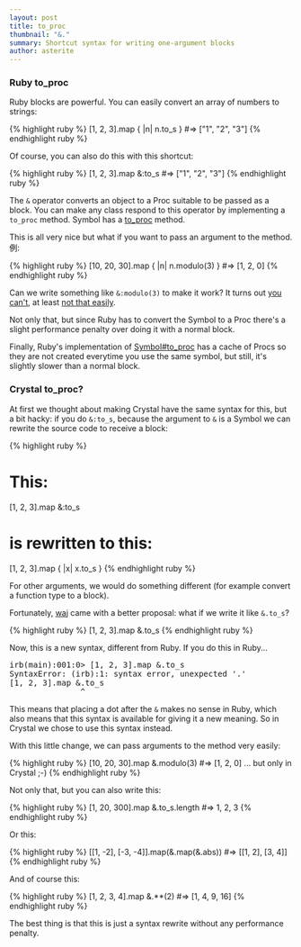 ```yaml
---
layout: post
title: to_proc
thumbnail: "&."
summary: Shortcut syntax for writing one-argument blocks
author: asterite
---
```


### Ruby to_proc

Ruby blocks are powerful. You can easily convert an array of numbers to strings:

{% highlight ruby %}
[1, 2, 3].map { |n| n.to_s } #=> ["1", "2", "3"]
{% endhighlight ruby %}

Of course, you can also do this with this shortcut:

{% highlight ruby %}
[1, 2, 3].map &:to_s #=> ["1", "2", "3"]
{% endhighlight ruby %}

The `&` operator converts an object to a Proc suitable to be
passed as a block. You can make any class respond to this operator by implementing
a `to_proc` method. Symbol has a [to_proc](http://ruby-doc.org/core-2.0.0/Symbol.html#method-i-to_proc)
method.

This is all very nice but what if you want to pass an argument to the method. 例:

{% highlight ruby %}
[10, 20, 30].map { |n| n.modulo(3) } #=> [1, 2, 0]
{% endhighlight ruby %}

Can we write something like `&:modulo(3)` to make it work? It turns out
[you can't](http://stackoverflow.com/questions/9932678/how-do-you-pass-an-argument-to-ruby-array-map-short-cut), at least
[not that easily](http://iain.nl/going-crazy-with-to_proc).

Not only that, but since Ruby has to convert the Symbol to a Proc there's a slight performance
penalty over doing it with a normal block.

Finally, Ruby's implementation of [Symbol#to_proc](http://ruby-doc.org/core-2.0.0/Symbol.html#method-i-to_proc)
has a cache of Procs so they are not created everytime you use the same symbol, but still, it's slightly
slower than a normal block.

### Crystal to_proc?

At first we thought about making Crystal have the same syntax for this, but a bit hacky: if you
do `&:to_s`, because the argument to `&` is a Symbol we can rewrite the source code to receive a block:

{% highlight ruby %}
# This:
[1, 2, 3].map &:to_s

# is rewritten to this:
[1, 2, 3].map { |x| x.to_s }
{% endhighlight ruby %}

For other arguments, we would do something different (for example convert a function type to a block).

Fortunately, [waj](https://github.com/waj) came with a better proposal: what if we write it like
`&.to_s`?

{% highlight ruby %}
[1, 2, 3].map &.to_s
{% endhighlight ruby %}

Now, this is a new syntax, different from Ruby. If you do this in Ruby...

<pre class="code">
irb(main):001:0> [1, 2, 3].map &.to_s
SyntaxError: (irb):1: syntax error, unexpected '.'
[1, 2, 3].map &.to_s
               ^
</pre>

This means that placing a dot after the `&` makes no sense in Ruby, which also means that this syntax
is available for giving it a new meaning. So in Crystal we chose to use this syntax instead.

With this little change, we can pass arguments to the method very easily:

{% highlight ruby %}
[10, 20, 30].map &.modulo(3) #=> [1, 2, 0] ... but only in Crystal ;-)
{% endhighlight ruby %}

Not only that, but you can also write this:

{% highlight ruby %}
[1, 20, 300].map &.to_s.length #=> 1, 2, 3
{% endhighlight ruby %}

Or this:

{% highlight ruby %}
[[1, -2], [-3, -4]].map(&.map(&.abs)) #=> [[1, 2], [3, 4]]
{% endhighlight ruby %}

And of course this:

{% highlight ruby %}
[1, 2, 3, 4].map &.**(2) #=> [1, 4, 9, 16]
{% endhighlight ruby %}

The best thing is that this is just a syntax rewrite without any performance penalty.
